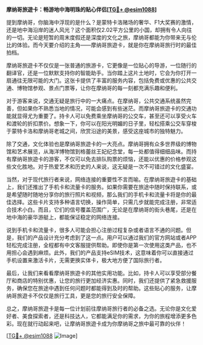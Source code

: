 **摩纳哥旅遊卡：畅游地中海明珠的贴心伴侣[[TG💪+ @esim1088](https://t.me/s/esim1088)]**

提到摩纳哥，你脑海中浮现的是什么？是蒙特卡洛赌场的奢华、F1大奖赛的激情，还是地中海沿岸的迷人风光？这个面积仅2.02平方公里的小国，却拥有令人向往的一切。无论是短暂的周末度假还是深度的文化之旅，摩纳哥都能为你带来无与伦比的体验。而今天要介绍的主角——摩纳哥旅遊卡，就是你在摩纳哥旅行时的最佳拍档。

摩纳哥旅遊卡不仅仅是一张普通的旅游卡，它更像是一位贴心的导游，一位随行的翻译官，还是一位默默支持你的智能助手。当你踏上这片土地时，它会为你打开一扇通往无限可能的大门。这张卡提供了丰富的服务内容，包括免费或优惠的公共交通、博物馆参观、景点门票等，让你在摩纳哥的每一刻都充满乐趣和便利。

对于游客来说，交通无疑是旅行中的一大痛点。在摩纳哥，公共交通系统虽然完善，但如果你不熟悉当地的情况，可能会感到有些迷茫。而摩纳哥旅遊卡的交通功能就显得尤为重要了。持卡人可以免费乘坐摩纳哥的公交车，甚至还可以享受火车和渡轮的折扣票价。想象一下，你可以在阳光明媚的日子里，轻松搭乘公交车穿梭于蒙特卡洛和摩纳哥老城之间，欣赏沿途的美景，感受这座城市的独特魅力。

除了交通，文化体验也是摩纳哥旅遊卡的一大亮点。摩纳哥拥有众多世界级的博物馆和艺术展览，从海洋博物馆到格蕾丝王妃纪念堂，每一处都值得细细品味。而持有摩纳哥旅遊卡的游客，不仅可以免去排队购票的烦恼，还能以优惠的价格参观这些文化胜地。对于热爱艺术和历史的人来说，这无疑是一次不可错过的文化盛宴。

当然，对于现代旅行者来说，网络连接的重要性不言而喻。在摩纳哥旅遊卡的基础上，我们还推出了手机卡和流量卡的服务。如果你需要在旅途中随时保持联系，或是希望随时随地分享你的旅行照片和视频，那么我们的手机卡和流量卡将是你的最佳选择。这些卡片支持多种语言切换，操作简单，只需几步就能完成注册，非常适合技术小白。而且，它们的信号覆盖范围广，无论是在摩纳哥的街头巷尾，还是在地中海的豪华游艇上，都能保证稳定的网络连接。

说到手机卡和流量卡，很多人可能会担心注册过程复杂或者语言不通的问题。但是，我们的产品设计充分考虑到了这一点。用户可以通过我们的官方网站或者APP轻松完成注册，全程都有中文客服提供帮助。即使你是第一次使用这类产品，也不用担心会遇到麻烦。此外，我们的产品支持eSIM技术，这意味着你可以直接通过手机设置来激活卡片，无需更换实体卡，极大地方便了国际旅行者。

最后，让我们来看看摩纳哥旅遊卡的其他实用功能。比如，持卡人可以享受部分餐厅和商店的特别优惠，让您的旅行更加经济实惠。同时，我们还提供了紧急救援服务，确保您在旅途中遇到任何问题时都能得到及时的帮助。这些贴心的服务，让摩纳哥旅遊卡不仅仅是旅行工具，更是您的旅行安全保障。

总之，摩纳哥旅遊卡是每一位计划前往摩纳哥旅行者的必备之选。无论你是文化爱好者、美食探索者，还是科技达人，它都能满足你的需求，为你的旅程增添更多色彩。现在就行动起来吧，让摩纳哥旅遊卡成为你摩纳哥之旅中最可靠的伙伴！

[[TG💪+ @esim1088](https://t.me/s/esim1088) ![Image](https://i.postimg.cc/4NQfJmqS/Snipaste-2025-05-13-00-14-12.png)]